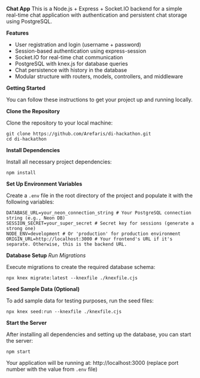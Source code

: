 **Chat App**
This is a Node.js + Express + Socket.IO backend for a simple real-time chat application with authentication and persistent chat storage using PostgreSQL.

**Features**

* User registration and login (username + password)
* Session-based authentication using express-session
* Socket.IO for real-time chat communication
* PostgreSQL with knex.js for database queries
* Chat persistence with history in the database
* Modular structure with routers, models, controllers, and middleware

**Getting Started**

You can follow these instructions to get your project up and running locally.

**Clone the Repository**

Clone the repository to your local machine:

```
git clone https://github.com/Arefaris/di-hackathon.git
cd di-hackathon
```

**Install Dependencies**

Install all necessary project dependencies:

```
npm install
```

**Set Up Environment Variables**

Create a `.env` file in the root directory of the project and populate it with the following variables:

```
DATABASE_URL=your_neon_connection_string # Your PostgreSQL connection string (e.g., Neon DB)
SESSION_SECRET=your_super_secret # Secret key for sessions (generate a strong one)
NODE_ENV=development # Or 'production' for production environment
ORIGIN_URL=http://localhost:3000 # Your frontend's URL if it's separate. Otherwise, this is the backend URL.
```

**Database Setup**
_Run Migrations_

Execute migrations to create the required database schema:

```
npx knex migrate:latest --knexfile ./knexfile.cjs
```

**Seed Sample Data (Optional)**

To add sample data for testing purposes, run the seed files:

```
npx knex seed:run --knexfile ./knexfile.cjs
```

**Start the Server**

After installing all dependencies and setting up the database, you can start the server:

```
npm start
```

Your application will be running at: http://localhost:3000 (replace port number with the value from `.env` file)
